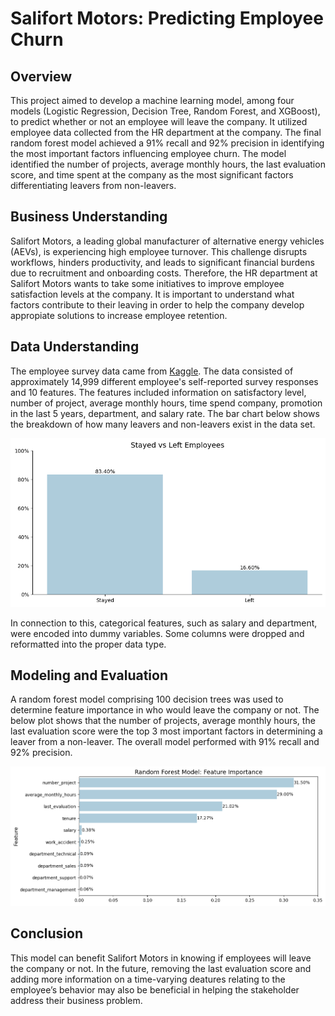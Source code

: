 # Salifort Motors: Predicting Employee Churn


## Overview

This project aimed to develop a machine learning model, among four models (Logistic Regression, Decision Tree, Random Forest, and XGBoost), to predict whether or not an employee will leave the company. It utilized employee data collected from the HR department at the company. The final random forest model achieved a 91% recall and 92% precision in identifying the most important factors influencing employee churn. The model identified the number of projects, average monthly hours, the last evaluation score, and time spent at the company as the most significant factors differentiating leavers from non-leavers.


## Business Understanding

Salifort Motors, a leading global manufacturer of alternative energy vehicles (AEVs), is experiencing high employee turnover. This challenge disrupts workflows, hinders productivity, and leads to significant financial burdens due to recruitment and onboarding costs. Therefore, the HR department at Salifort Motors wants to take some initiatives to improve employee satisfaction levels at the company. It is important to understand what factors contribute to their leaving in order to help the company develop appropiate solutions to increase employee retention.


## Data Understanding

The employee survey data came from [Kaggle](https://www.kaggle.com/datasets/mfaisalqureshi/hr-analytics-and-job-prediction?select=HR_comma_sep.csv). The data consisted of approximately 14,999 different employee's self-reported survey responses and 10 features. The features included information on satisfactory level, number of project, average monthly hours, time spend company, promotion in the last 5 years, department, and salary rate. The bar chart below shows the breakdown of how many leavers and non-leavers exist in the data set.

![Bar Plot Showing Leavers vs Non-Leavers](./images/stayed_vs_left.png)

In connection to this, categorical features, such as salary and department, were encoded into dummy variables. Some columns were dropped and reformatted into the proper data type.


## Modeling and Evaluation

A random forest model comprising 100 decision trees was used to determine feature importance in who would leave the company or not. The below plot shows that the number of projects, average monthly hours, the last evaluation score were the top 3 most important factors in determining a leaver from a non-leaver. The overall model performed with 91% recall and 92% precision. 

![Bar Plot Showing Feature Importances from Random Forest](./images/feature_importance.png)


## Conclusion

This model can benefit Salifort Motors in knowing if employees will leave the company or not. In the future, removing the last evaluation score and adding more information on a time-varying deatures relating to the employee’s behavior may also be beneficial in helping the stakeholder address their business problem.